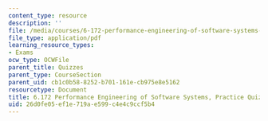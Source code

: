```yaml
---
content_type: resource
description: ''
file: /media/courses/6-172-performance-engineering-of-software-systems-fall-2018/26d0fe05ef1e719ae599c4e4c9ccf5b4_MIT6_172F18_practicequiz2.pdf
file_type: application/pdf
learning_resource_types:
- Exams
ocw_type: OCWFile
parent_title: Quizzes
parent_type: CourseSection
parent_uid: cb1c0b58-8252-b701-161e-cb975e8e5162
resourcetype: Document
title: 6.172 Performance Engineering of Software Systems, Practice Quiz 2
uid: 26d0fe05-ef1e-719a-e599-c4e4c9ccf5b4
---
```


